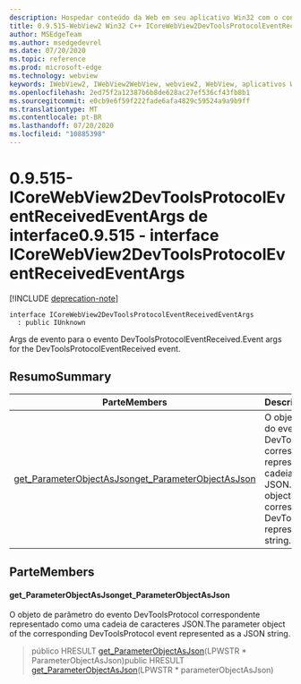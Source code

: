 ```yaml
---
description: Hospedar conteúdo da Web em seu aplicativo Win32 com o controle WebView2 do Microsoft Edge
title: 0.9.515-WebView2 Win32 C++ ICoreWebView2DevToolsProtocolEventReceivedEventArgs
author: MSEdgeTeam
ms.author: msedgedevrel
ms.date: 07/20/2020
ms.topic: reference
ms.prod: microsoft-edge
ms.technology: webview
keywords: IWebView2, IWebView2WebView, webview2, WebView, aplicativos Win32, Win32, Edge, ICoreWebView2, ICoreWebView2Controller, controle do navegador, HTML Edge
ms.openlocfilehash: 2ed75f2a12387b6b8de628ac27ef536cf43fb8b1
ms.sourcegitcommit: e0cb9e6f59f222fade6afa4829c59524a9a9b9ff
ms.translationtype: MT
ms.contentlocale: pt-BR
ms.lasthandoff: 07/20/2020
ms.locfileid: "10885398"
---
```

# <span data-ttu-id="bab82-104">0.9.515-ICoreWebView2DevToolsProtocolEventReceivedEventArgs de interface</span><span class="sxs-lookup"><span data-stu-id="bab82-104">0.9.515 - interface ICoreWebView2DevToolsProtocolEventReceivedEventArgs</span></span> 

[!INCLUDE [deprecation-note](../../includes/deprecation-note.md)]

```
interface ICoreWebView2DevToolsProtocolEventReceivedEventArgs
  : public IUnknown
```

<span data-ttu-id="bab82-105">Args de evento para o evento DevToolsProtocolEventReceived.</span><span class="sxs-lookup"><span data-stu-id="bab82-105">Event args for the DevToolsProtocolEventReceived event.</span></span>

## <span data-ttu-id="bab82-106">Resumo</span><span class="sxs-lookup"><span data-stu-id="bab82-106">Summary</span></span>

 <span data-ttu-id="bab82-107">Parte</span><span class="sxs-lookup"><span data-stu-id="bab82-107">Members</span></span>                        | <span data-ttu-id="bab82-108">Descrições</span><span class="sxs-lookup"><span data-stu-id="bab82-108">Descriptions</span></span>
--------------------------------|---------------------------------------------
[<span data-ttu-id="bab82-109">get_ParameterObjectAsJson</span><span class="sxs-lookup"><span data-stu-id="bab82-109">get_ParameterObjectAsJson</span></span>](#get_parameterobjectasjson) | <span data-ttu-id="bab82-110">O objeto de parâmetro do evento DevToolsProtocol correspondente representado como uma cadeia de caracteres JSON.</span><span class="sxs-lookup"><span data-stu-id="bab82-110">The parameter object of the corresponding DevToolsProtocol event represented as a JSON string.</span></span>

## <span data-ttu-id="bab82-111">Parte</span><span class="sxs-lookup"><span data-stu-id="bab82-111">Members</span></span>

#### <span data-ttu-id="bab82-112">get_ParameterObjectAsJson</span><span class="sxs-lookup"><span data-stu-id="bab82-112">get_ParameterObjectAsJson</span></span> 

<span data-ttu-id="bab82-113">O objeto de parâmetro do evento DevToolsProtocol correspondente representado como uma cadeia de caracteres JSON.</span><span class="sxs-lookup"><span data-stu-id="bab82-113">The parameter object of the corresponding DevToolsProtocol event represented as a JSON string.</span></span>

> <span data-ttu-id="bab82-114">público HRESULT [get_ParameterObjectAsJson](#get_parameterobjectasjson)(LPWSTR \* ParameterObjectAsJson)</span><span class="sxs-lookup"><span data-stu-id="bab82-114">public HRESULT [get_ParameterObjectAsJson](#get_parameterobjectasjson)(LPWSTR \* parameterObjectAsJson)</span></span>

